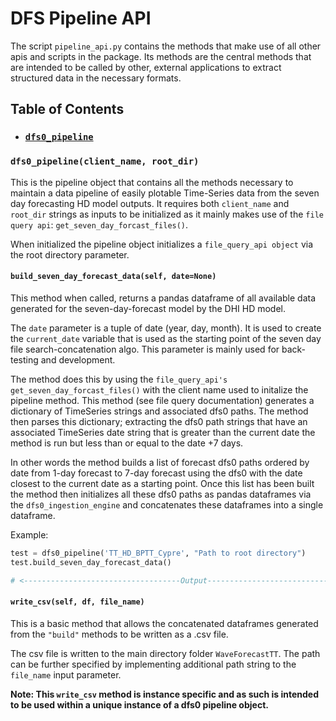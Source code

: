 # DFS Pipeline API
The script `pipeline_api.py` contains the methods that make use of all other apis and scripts in the package. Its methods are the central methods that are intended to be called by other, external applications to extract structured data in the necessary formats.

## Table of Contents
* ### [`dfs0_pipeline`](https://github.com/MatthewTe/dfs_file_data_pipeline_api/blob/master/docs/dfs%20pipeline%20api.md#dfs0_pipelineclient_name-root_dir)


### `dfs0_pipeline(client_name, root_dir)`
This is the pipeline object that contains all the methods necessary to maintain a data pipeline of easily plotable Time-Series data from the seven day forecasting HD model outputs. It requires both `client_name` and `root_dir` strings as inputs to be initialized as it mainly makes use of the `file query api`: `get_seven_day_forcast_files()`.

When initialized the pipeline object initializes a `file_query_api object` via the root directory parameter.

#### `build_seven_day_forecast_data(self, date=None)`
This method when called, returns a pandas dataframe of all available data generated for the seven-day-forecast model by the DHI HD model.

The `date` parameter is a tuple of date (year, day, month). It is used to create the `current_date` variable that is used as the starting point of the
seven day file search-concatenation algo. This parameter is mainly used for
back-testing and development.

The method does this by using the `file_query_api's get_seven_day_forcast_files()` with the client name used to initalize the pipeline method. This method (see file query documentation) generates a dictionary of TimeSeries strings and associated dfs0 paths. The method then parses this dictionary; extracting the dfs0 path strings that have an associated TimeSeries date string that is greater than the current date the method is run but less than or equal to the date +7 days.

In other words the method builds a list of forecast dfs0 paths ordered by date from 1-day forecast to 7-day forecast using the dfs0 with the date closest to the current date as a starting point. Once this list has been built the method then initializes all these dfs0 paths as pandas dataframes via the `dfs0_ingestion_engine` and concatenates these dataframes into a single dataframe.  


Example:
```python
test = dfs0_pipeline('TT_HD_BPTT_Cypre', "Path to root directory")
test.build_seven_day_forecast_data()

# <-----------------------------------Output----------------------------------->
```

#### `write_csv(self, df, file_name)`
This is a basic method that allows the concatenated dataframes generated from the `"build"` methods to be written as a .csv file.

The csv file is written to the main directory folder `WaveForecastTT`. The path
can be further specified by implementing additional path string to the `file_name` input parameter.

**Note: This `write_csv` method is instance specific and as such is intended to be used within a unique instance of a dfs0 pipeline object.** 
